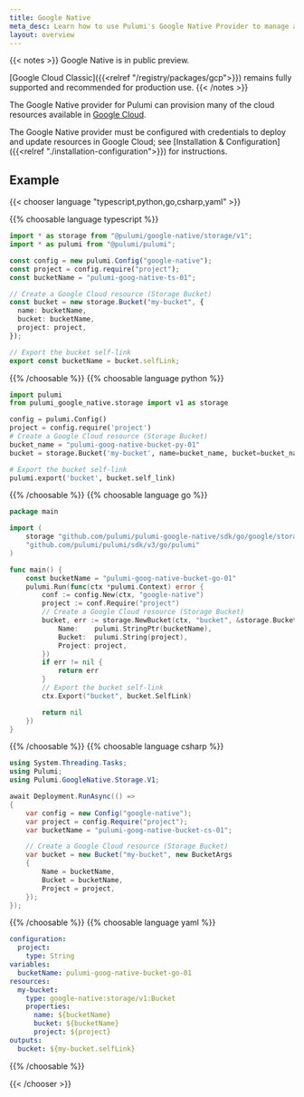 ```yaml
---
title: Google Native
meta_desc: Learn how to use Pulumi's Google Native Provider to manage and provision Google Cloud resources.
layout: overview
---
```


{{< notes >}}
Google Native is in public preview.

[Google Cloud Classic]({{<relref "/registry/packages/gcp">}}) remains fully supported and recommended for production use.
{{< /notes >}}

The Google Native provider for Pulumi can provision many of the cloud resources available in [Google Cloud](https://cloud.google.com/).

The Google Native provider must be configured with credentials to deploy and update resources in Google Cloud; see [Installation & Configuration]({{<relref "./installation-configuration">}}) for instructions.

## Example

{{< chooser language "typescript,python,go,csharp,yaml" >}}

{{% choosable language typescript %}}

```typescript
import * as storage from "@pulumi/google-native/storage/v1";
import * as pulumi from "@pulumi/pulumi";

const config = new pulumi.Config("google-native");
const project = config.require("project");
const bucketName = "pulumi-goog-native-ts-01";

// Create a Google Cloud resource (Storage Bucket)
const bucket = new storage.Bucket("my-bucket", {
  name: bucketName,
  bucket: bucketName,
  project: project,
});

// Export the bucket self-link
export const bucketName = bucket.selfLink;
```

{{% /choosable %}}
{{% choosable language python %}}

```python
import pulumi
from pulumi_google_native.storage import v1 as storage

config = pulumi.Config()
project = config.require('project')
# Create a Google Cloud resource (Storage Bucket)
bucket_name = "pulumi-goog-native-bucket-py-01"
bucket = storage.Bucket('my-bucket', name=bucket_name, bucket=bucket_name, project=project)

# Export the bucket self-link
pulumi.export('bucket', bucket.self_link)
```

{{% /choosable %}}
{{% choosable language go %}}

```go
package main

import (
	storage "github.com/pulumi/pulumi-google-native/sdk/go/google/storage/v1"
	"github.com/pulumi/pulumi/sdk/v3/go/pulumi"
)

func main() {
	const bucketName = "pulumi-goog-native-bucket-go-01"
	pulumi.Run(func(ctx *pulumi.Context) error {
		conf := config.New(ctx, "google-native")
		project := conf.Require("project")
		// Create a Google Cloud resource (Storage Bucket)
		bucket, err := storage.NewBucket(ctx, "bucket", &storage.BucketArgs{
			Name:    pulumi.StringPtr(bucketName),
			Bucket:  pulumi.String(project),
			Project: project,
		})
		if err != nil {
			return err
		}
		// Export the bucket self-link
		ctx.Export("bucket", bucket.SelfLink)

		return nil
	})
}
```

{{% /choosable %}}
{{% choosable language csharp %}}

```csharp
using System.Threading.Tasks;
using Pulumi;
using Pulumi.GoogleNative.Storage.V1;

await Deployment.RunAsync(() =>
{
    var config = new Config("google-native");
    var project = config.Require("project");
    var bucketName = "pulumi-goog-native-bucket-cs-01";

    // Create a Google Cloud resource (Storage Bucket)
    var bucket = new Bucket("my-bucket", new BucketArgs
    {
        Name = bucketName,
        Bucket = bucketName,
        Project = project,
    });
});
```

{{% /choosable %}}
{{% choosable language yaml %}}

```yaml
configuration:
  project:
    type: String
variables:
  bucketName: pulumi-goog-native-bucket-go-01
resources:
  my-bucket:
    type: google-native:storage/v1:Bucket
    properties:
      name: ${bucketName}
      bucket: ${bucketName}
      project: ${project}
outputs:
  bucket: ${my-bucket.selfLink}
```

{{% /choosable %}}

{{< /chooser >}}
